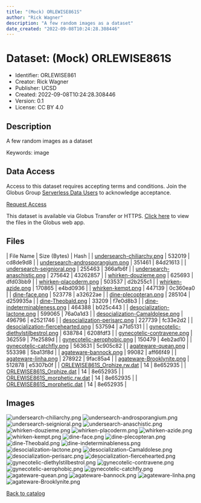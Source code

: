```yaml
---
title: "(Mock) ORLEWISE861S"
author: "Rick Wagner"
description: "A few random images as a dataset"
date_created: "2022-09-08T10:24:28.308446"
---
```

# Dataset: (Mock) ORLEWISE861S
- Identifier: ORLEWISE861
- Creator: Rick Wagner
- Publisher: UCSD
- Created: 2022-09-08T10:24:28.308446
- Version: 0.1
- License: CC BY 4.0
## Description
A few random images as a dataset

Keywords: image
## Data Access

Access to this dataset requires accepting terms and conditions. Join the Globus Group [Serverless Data Users](https://app.globus.org/groups/260da91f-3496-11ed-b941-972795fc9504) to acknowledge acceptance.

[Request Access](https://app.globus.org/groups/260da91f-3496-11ed-b941-972795fc9504/join)

This dataset is available via Globus Transfer or HTTPS.
[Click here](https://app.globus.org/file-manager?origin_id=6528bad5-bc02-497d-8a4f-a38547d0e72a&origin_path=/serverless/allusers/ORLEWISE861/) to view the files in the Globus web app.

## Files

| File Name | Size (Bytes) | Hash |
| [undersearch-chiliarchy.png](https://g-079c7d.ca528.03c0.data.globus.org/allusers/ORLEWISE861/undersearch-chiliarchy.png) | 532019 | cd8de9d8 |
| [undersearch-androsporangium.png](https://g-079c7d.ca528.03c0.data.globus.org/allusers/ORLEWISE861/undersearch-androsporangium.png) | 351461 | 84d21613 |
| [undersearch-seignioral.png](https://g-079c7d.ca528.03c0.data.globus.org/allusers/ORLEWISE861/undersearch-seignioral.png) | 255463 | 366afb6f |
| [undersearch-anaschistic.png](https://g-079c7d.ca528.03c0.data.globus.org/allusers/ORLEWISE861/undersearch-anaschistic.png) | 275642 | 43262857 |
| [whirken-douzieme.png](https://g-079c7d.ca528.03c0.data.globus.org/allusers/ORLEWISE861/whirken-douzieme.png) | 625693 | dfd03bb9 |
| [whirken-placoderm.png](https://g-079c7d.ca528.03c0.data.globus.org/allusers/ORLEWISE861/whirken-placoderm.png) | 503537 | d2b255c1 |
| [whirken-azide.png](https://g-079c7d.ca528.03c0.data.globus.org/allusers/ORLEWISE861/whirken-azide.png) | 170865 | e4bd0936 |
| [whirken-kempt.png](https://g-079c7d.ca528.03c0.data.globus.org/allusers/ORLEWISE861/whirken-kempt.png) | 447139 | 0c360ea0 |
| [dine-face.png](https://g-079c7d.ca528.03c0.data.globus.org/allusers/ORLEWISE861/dine-face.png) | 523778 | a32622ae |
| [dine-plecopteran.png](https://g-079c7d.ca528.03c0.data.globus.org/allusers/ORLEWISE861/dine-plecopteran.png) | 285104 | d259935a |
| [dine-Theobald.png](https://g-079c7d.ca528.03c0.data.globus.org/allusers/ORLEWISE861/dine-Theobald.png) | 33209 | f7e0d8b3 |
| [dine-indeterminableness.png](https://g-079c7d.ca528.03c0.data.globus.org/allusers/ORLEWISE861/dine-indeterminableness.png) | 464388 | b025c443 |
| [desocialization-lactone.png](https://g-079c7d.ca528.03c0.data.globus.org/allusers/ORLEWISE861/desocialization-lactone.png) | 599065 | 76a0a1d3 |
| [desocialization-Camaldolese.png](https://g-079c7d.ca528.03c0.data.globus.org/allusers/ORLEWISE861/desocialization-Camaldolese.png) | 496796 | e2521746 |
| [desocialization-perisarc.png](https://g-079c7d.ca528.03c0.data.globus.org/allusers/ORLEWISE861/desocialization-perisarc.png) | 227739 | fc33e2d2 |
| [desocialization-fiercehearted.png](https://g-079c7d.ca528.03c0.data.globus.org/allusers/ORLEWISE861/desocialization-fiercehearted.png) | 537594 | a71d5131 |
| [gynecotelic-diethylstilbestrol.png](https://g-079c7d.ca528.03c0.data.globus.org/allusers/ORLEWISE861/gynecotelic-diethylstilbestrol.png) | 638784 | 6208fdf3 |
| [gynecotelic-contravene.png](https://g-079c7d.ca528.03c0.data.globus.org/allusers/ORLEWISE861/gynecotelic-contravene.png) | 362559 | 7fe2589d |
| [gynecotelic-aerophobic.png](https://g-079c7d.ca528.03c0.data.globus.org/allusers/ORLEWISE861/gynecotelic-aerophobic.png) | 150479 | 4eb2ad10 |
| [gynecotelic-catchfly.png](https://g-079c7d.ca528.03c0.data.globus.org/allusers/ORLEWISE861/gynecotelic-catchfly.png) | 563631 | 5c905c82 |
| [agateware-quean.png](https://g-079c7d.ca528.03c0.data.globus.org/allusers/ORLEWISE861/agateware-quean.png) | 553398 | 5ba13f8d |
| [agateware-bannock.png](https://g-079c7d.ca528.03c0.data.globus.org/allusers/ORLEWISE861/agateware-bannock.png) | 99082 | aff66f49 |
| [agateware-linha.png](https://g-079c7d.ca528.03c0.data.globus.org/allusers/ORLEWISE861/agateware-linha.png) | 278922 | 9fac85a4 |
| [agateware-Brooklynite.png](https://g-079c7d.ca528.03c0.data.globus.org/allusers/ORLEWISE861/agateware-Brooklynite.png) | 512878 | e5307b0f |
| [ORLEWISE861S_Orphize.rw.dat](https://g-079c7d.ca528.03c0.data.globus.org/allusers/ORLEWISE861/ORLEWISE861S_Orphize.rw.dat) | 14 | 8e652935 |
| [ORLEWISE861S_Orphize.dat](https://g-079c7d.ca528.03c0.data.globus.org/allusers/ORLEWISE861/ORLEWISE861S_Orphize.dat) | 14 | 8e652935 |
| [ORLEWISE861S_morphetic.rw.dat](https://g-079c7d.ca528.03c0.data.globus.org/allusers/ORLEWISE861/ORLEWISE861S_morphetic.rw.dat) | 14 | 8e652935 |
| [ORLEWISE861S_morphetic.dat](https://g-079c7d.ca528.03c0.data.globus.org/allusers/ORLEWISE861/ORLEWISE861S_morphetic.dat) | 14 | 8e652935 |

## Images
![undersearch-chiliarchy.png](https://g-079c7d.ca528.03c0.data.globus.org/allusers/ORLEWISE861/undersearch-chiliarchy.png) ![undersearch-androsporangium.png](https://g-b0978f.0ed28.75bc.data.globus.org/serverless/allusers/ORLEWISE861/undersearch-androsporangium.png) ![undersearch-seignioral.png](https://g-b0978f.0ed28.75bc.data.globus.org/serverless/allusers/ORLEWISE861/undersearch-seignioral.png) ![undersearch-anaschistic.png](https://g-b0978f.0ed28.75bc.data.globus.org/serverless/allusers/ORLEWISE861/undersearch-anaschistic.png) ![whirken-douzieme.png](https://g-b0978f.0ed28.75bc.data.globus.org/serverless/allusers/ORLEWISE861/whirken-douzieme.png) ![whirken-placoderm.png](https://g-b0978f.0ed28.75bc.data.globus.org/serverless/allusers/ORLEWISE861/whirken-placoderm.png) ![whirken-azide.png](https://g-b0978f.0ed28.75bc.data.globus.org/serverless/allusers/ORLEWISE861/whirken-azide.png) ![whirken-kempt.png](https://g-b0978f.0ed28.75bc.data.globus.org/serverless/allusers/ORLEWISE861/whirken-kempt.png) ![dine-face.png](https://g-b0978f.0ed28.75bc.data.globus.org/serverless/allusers/ORLEWISE861/dine-face.png) ![dine-plecopteran.png](https://g-b0978f.0ed28.75bc.data.globus.org/serverless/allusers/ORLEWISE861/dine-plecopteran.png) ![dine-Theobald.png](https://g-b0978f.0ed28.75bc.data.globus.org/serverless/allusers/ORLEWISE861/dine-Theobald.png) ![dine-indeterminableness.png](https://g-b0978f.0ed28.75bc.data.globus.org/serverless/allusers/ORLEWISE861/dine-indeterminableness.png) ![desocialization-lactone.png](https://g-b0978f.0ed28.75bc.data.globus.org/serverless/allusers/ORLEWISE861/desocialization-lactone.png) ![desocialization-Camaldolese.png](https://g-b0978f.0ed28.75bc.data.globus.org/serverless/allusers/ORLEWISE861/desocialization-Camaldolese.png) ![desocialization-perisarc.png](https://g-b0978f.0ed28.75bc.data.globus.org/serverless/allusers/ORLEWISE861/desocialization-perisarc.png) ![desocialization-fiercehearted.png](https://g-b0978f.0ed28.75bc.data.globus.org/serverless/allusers/ORLEWISE861/desocialization-fiercehearted.png) ![gynecotelic-diethylstilbestrol.png](https://g-b0978f.0ed28.75bc.data.globus.org/serverless/allusers/ORLEWISE861/gynecotelic-diethylstilbestrol.png) ![gynecotelic-contravene.png](https://g-b0978f.0ed28.75bc.data.globus.org/serverless/allusers/ORLEWISE861/gynecotelic-contravene.png) ![gynecotelic-aerophobic.png](https://g-b0978f.0ed28.75bc.data.globus.org/serverless/allusers/ORLEWISE861/gynecotelic-aerophobic.png) ![gynecotelic-catchfly.png](https://g-b0978f.0ed28.75bc.data.globus.org/serverless/allusers/ORLEWISE861/gynecotelic-catchfly.png) ![agateware-quean.png](https://g-b0978f.0ed28.75bc.data.globus.org/serverless/allusers/ORLEWISE861/agateware-quean.png) ![agateware-bannock.png](https://g-b0978f.0ed28.75bc.data.globus.org/serverless/allusers/ORLEWISE861/agateware-bannock.png) ![agateware-linha.png](https://g-b0978f.0ed28.75bc.data.globus.org/serverless/allusers/ORLEWISE861/agateware-linha.png) ![agateware-Brooklynite.png](https://g-b0978f.0ed28.75bc.data.globus.org/serverless/allusers/ORLEWISE861/agateware-Brooklynite.png) 

[Back to catalog](./)

